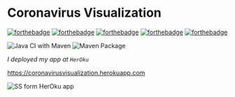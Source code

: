 # Coronavirus Visualization

[![forthebadge](https://forthebadge.com/images/badges/built-by-developers.svg)](https://coronavirusvisualization.herokuapp.com/) 
[![forthebadge](https://forthebadge.com/images/badges/made-with-java.svg)](https://coronavirusvisualization.herokuapp.com/) 
[![forthebadge](https://forthebadge.com/images/badges/uses-html.svg)](https://coronavirusvisualization.herokuapp.com/) 
[![forthebadge](https://forthebadge.com/images/badges/uses-js.svg)](https://coronavirusvisualization.herokuapp.com/) 
[![forthebadge](https://forthebadge.com/images/badges/uses-css.svg)](https://coronavirusvisualization.herokuapp.com/)

![Java CI with Maven](https://github.com/tuncerergin/CoronavirusVisualization/workflows/Java%20CI%20with%20Maven/badge.svg) 
![Maven Package](https://github.com/tuncerergin/CoronavirusVisualization/workflows/Maven%20Package/badge.svg?branch=master)
 
_I deployed my app at `HerOku`_

https://coronavirusvisualization.herokuapp.com

![SS form HerOku app](https://github.com/tuncerergin/CoronavirusVisualization/blob/master/CovidSS.jpg?raw=true)

